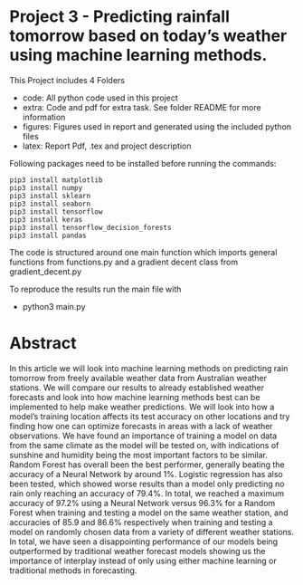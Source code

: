# Project 3 - Predicting rainfall tomorrow based on today’s weather using machine learning methods.

This Project includes 4 Folders

- code: All python code used in this project
- extra: Code and pdf for extra task. See folder README for more information
- figures: Figures used in report and generated using the included python files
- latex: Report Pdf, .tex and project description

Following packages need to be installed before running the commands:

```
pip3 install matplotlib
pip3 install numpy
pip3 install sklearn
pip3 install seaborn
pip3 install tensorflow
pip3 install keras
pip3 install tensorflow_decision_forests
pip3 install pandas
```

The code is structured around one main function which imports general functions from functions.py and a gradient decent class from gradient_decent.py

To reproduce the results run the main file with

- python3 main.py

# Abstract

In this article we will look into machine learning methods on predicting rain tomorrow from
freely available weather data from Australian weather stations. We will compare our results to
already established weather forecasts and look into how machine learning methods best can be
implemented to help make weather predictions. We will look into how a model’s training location
affects its test accuracy on other locations and try finding how one can optimize forecasts in
areas with a lack of weather observations. We have found an importance of training a model
on data from the same climate as the model will be tested on, with indications of sunshine and
humidity being the most important factors to be similar. Random Forest has overall been the
best performer, generally beating the accuracy of a Neural Network by around 1%. Logistic
regression has also been tested, which showed worse results than a model only predicting no
rain only reaching an accuracy of 79.4%. In total, we reached a maximum accuracy of 97.2%
using a Neural Network versus 96.3% for a Random Forest when training and testing a model
on the same weather station, and accuracies of 85.9 and 86.6% respectively when training and
testing a model on randomly chosen data from a variety of different weather stations. In total,
we have seen a disappointing performance of our models being outperformed by traditional
weather forecast models showing us the importance of interplay instead of only using either
machine learning or traditional methods in forecasting.
